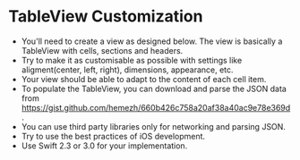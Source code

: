 # TableView Customization
- You'll need to create a view as designed below. The view is basically a TableView with cells, sections and headers. 
- Try to make it as customisable as possible with settings like aligment(center, left, right), dimensions, appearance, etc.  
- Your view should be able to adapt to the content of each cell item.
- To populate the TableView, you can download and parse the JSON data from https://gist.github.com/hemezh/660b426c758a20af38a40ac9e78e369d. 
- You can use third party libraries only for networking and parsing JSON.
- Try to use the best practices of iOS development.
- Use Swift 2.3 or 3.0 for your implementation.
